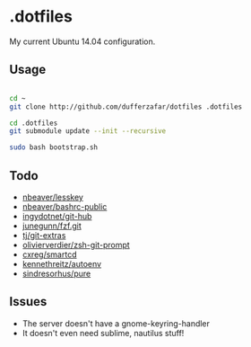 
# .dotfiles

My current Ubuntu 14.04 configuration.

## Usage

```bash

cd ~
git clone http://github.com/dufferzafar/dotfiles .dotfiles

cd .dotfiles
git submodule update --init --recursive

sudo bash bootstrap.sh
```

## Todo

* [nbeaver/lesskey](https://github.com/nbeaver/lesskey)
* [nbeaver/bashrc-public](https://github.com/nbeaver/bashrc-public)
* [ingydotnet/git-hub](https://github.com/ingydotnet/git-hub)
* [junegunn/fzf.git](https://github.com/junegunn/fzf.git)
* [tj/git-extras](https://github.com/tj/git-extras)
* [olivierverdier/zsh-git-prompt](https://github.com/olivierverdier/zsh-git-prompt)
* [cxreg/smartcd](https://github.com/cxreg/smartcd)
* [kennethreitz/autoenv](https://github.com/kennethreitz/autoenv)
* [sindresorhus/pure](https://github.com/sindresorhus/pure)

## Issues

* The server doesn't have a gnome-keyring-handler
* It doesn't even need sublime, nautilus stuff!
